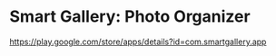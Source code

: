 # Smart Gallery: Photo Organizer
https://play.google.com/store/apps/details?id=com.smartgallery.app
